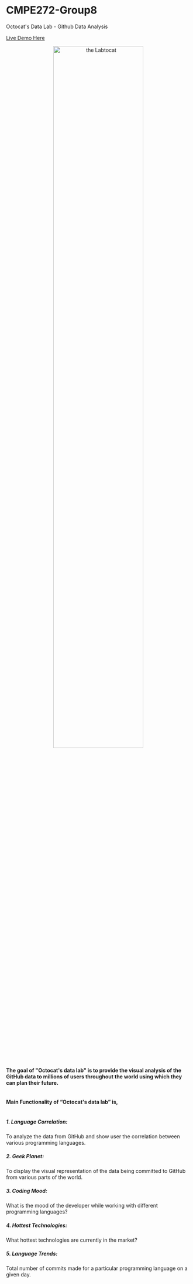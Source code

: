 CMPE272-Group8
==============

Octocat's Data Lab - Github Data Analysis

<a href='http://ec2-54-201-59-199.us-west-2.compute.amazonaws.com' target='_blank_'>Live Demo Here</a>

<div class="block-content collapse in">
                <div class="shell" style="text-align: center">
                    <span>
                      <a href="http://octodex.github.com/labtocat" class="preview-image">
                        <img src="../../static/images/labtocat-big.png" style="width: 70%" alt="the Labtocat">
                      </a>
                    </span>
                  </div>
                <div class="span12" style="padding-bottom: 30px; position: relative;" id="chart_div"><div style="display: none; position: absolute; top: 599px; left: 953px; white-space: nowrap; font-family: Arial; font-size: 15px;">10,071,026</div></div>
                <p><strong></strong></p><h4><strong>The goal of "Octocat's data lab" is to provide the visual analysis of the
                    GitHub data to millions of users throughout the world using which they
                    can plan their future.</strong></h4><strong><br></strong>
                    <strong>Main Functionality of “Octocat's data lab” is,</strong><br><br>
                    <h5>1.	Language Correlation: </h5> To analyze the data from GitHub and show user the
                        correlation between various programming languages.<br>
                    <h5>2.	Geek Planet: </h5> To display the visual representation of the data being
                        committed to GitHub from various parts of the world.<br>
                    <h5>3.	Coding Mood: </h5> What is the mood of the developer while working with
                        different programming languages?<br>
                    <h5>4.	Hottest Technologies: </h5>  What hottest technologies are currently in the
                        market?<br>
                    <h5>5.	Language Trends: </h5> Total number of commits made for a particular programming
                        language on a given day.<br>
                <p></p>
            </div>
